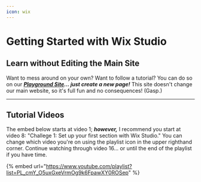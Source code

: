 ```yaml
---
icon: wix
---
```


# Getting Started with Wix Studio

## Learn without Editing the Main Site

Want to mess around on your own? Want to follow a tutorial? You can do so on our [_**Playground Site**_](https://manage.wix.com/dashboard/8ada366d-6fbd-4d0e-9806-3ed782f61264/home?referralInfo=sidebar)_**... just create a new page!**_ This site doesn't change our main website, so it's full fun and no consequences! (Gasp.)

***

## Tutorial Videos

The embed below starts at video 1; _**however,**_ I recommend you start at video 8: "Challege 1: Set up your first section with Wix Studio." You can change which video you're on using the playlist icon in the upper righthand corner. Continue watching  through video 16... or until the end of the playlist if you have time.

{% embed url="https://www.youtube.com/playlist?list=PL_cmY_O5uxGxeVrmOg9k6FpawXY0ROSep" %}

